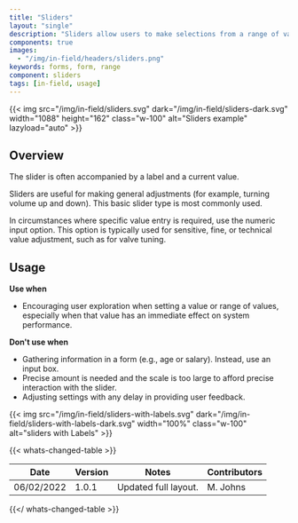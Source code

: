```yaml
---
title: "Sliders"
layout: "single"
description: "Sliders allow users to make selections from a range of values."
components: true
images:
  - "/img/in-field/headers/sliders.png"
keywords: forms, form, range
component: sliders
tags: [in-field, usage]
---
```


{{< img src="/img/in-field/sliders.svg" dark="/img/in-field/sliders-dark.svg" width="1088" height="162" class="w-100" alt="Sliders example" lazyload="auto" >}}

## Overview

The slider is often accompanied by a label and a current value.

Sliders are useful for making general adjustments (for example, turning volume up and down). This basic slider type is most commonly used.

In circumstances where specific value entry is required, use the numeric input option. This option is typically used for sensitive, fine, or technical value adjustment, such as for valve tuning.

## Usage

**Use when**

- Encouraging user exploration when setting a value or range of values, especially when that value has an immediate effect on system performance.

**Don't use when**

- Gathering information in a form (e.g., age or salary). Instead, use an input box.
- Precise amount is needed and the scale is too large to afford precise interaction with the slider.
- Adjusting settings with any delay in providing user feedback.

{{< img src="/img/in-field/sliders-with-labels.svg" dark="/img/in-field/sliders-with-labels-dark.svg" width="100%" class="w-100" alt="sliders with Labels" >}}

{{< whats-changed-table >}}

| Date       | Version | Notes                | Contributors |
| ---------- | ------- | -------------------- | ------------ |
| 06/02/2022 | 1.0.1   | Updated full layout. | M. Johns     |

{{</ whats-changed-table >}}
